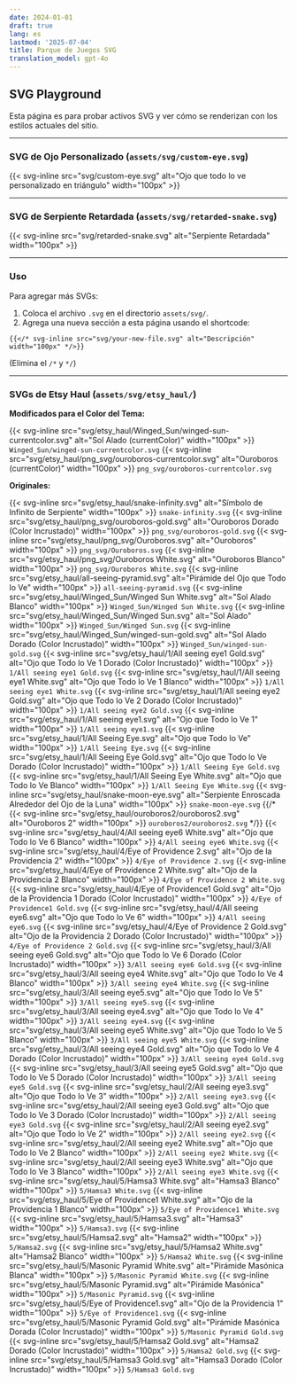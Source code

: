 ```yaml
---
date: 2024-01-01
draft: true
lang: es
lastmod: '2025-07-04'
title: Parque de Juegos SVG
translation_model: gpt-4o
---
```


## SVG Playground

Esta página es para probar activos SVG y ver cómo se renderizan con los estilos actuales del sitio.

---

### SVG de Ojo Personalizado (`assets/svg/custom-eye.svg`)

{{< svg-inline src="svg/custom-eye.svg" alt="Ojo que todo lo ve personalizado en triángulo" width="100px" >}}

---

### SVG de Serpiente Retardada (`assets/svg/retarded-snake.svg`)

{{< svg-inline src="svg/retarded-snake.svg" alt="Serpiente Retardada" width="100px" >}}

---

### Uso

Para agregar más SVGs:
1. Coloca el archivo `.svg` en el directorio `assets/svg/`.
2. Agrega una nueva sección a esta página usando el shortcode:
 ```
 {{</* svg-inline src="svg/your-new-file.svg" alt="Descripción" width="100px" */>}}
 ```
 (Elimina el `/*` y `*/`) 

---

### SVGs de Etsy Haul (`assets/svg/etsy_haul/`)

**Modificados para el Color del Tema:**

{{< svg-inline src="svg/etsy_haul/Winged_Sun/winged-sun-currentcolor.svg" alt="Sol Alado (currentColor)" width="100px" >}} `Winged_Sun/winged-sun-currentcolor.svg`
{{< svg-inline src="svg/etsy_haul/png_svg/ouroboros-currentcolor.svg" alt="Ouroboros (currentColor)" width="100px" >}} `png_svg/ouroboros-currentcolor.svg`

**Originales:**

{{< svg-inline src="svg/etsy_haul/snake-infinity.svg" alt="Símbolo de Infinito de Serpiente" width="100px" >}} `snake-infinity.svg`
{{< svg-inline src="svg/etsy_haul/png_svg/ouroboros-gold.svg" alt="Ouroboros Dorado (Color Incrustado)" width="100px" >}} `png_svg/ouroboros-gold.svg`
{{< svg-inline src="svg/etsy_haul/png_svg/Ouroboros.svg" alt="Ouroboros" width="100px" >}} `png_svg/Ouroboros.svg`
{{< svg-inline src="svg/etsy_haul/png_svg/Ouroboros White.svg" alt="Ouroboros Blanco" width="100px" >}} `png_svg/Ouroboros White.svg`
{{< svg-inline src="svg/etsy_haul/all-seeing-pyramid.svg" alt="Pirámide del Ojo que Todo lo Ve" width="100px" >}} `all-seeing-pyramid.svg`
{{< svg-inline src="svg/etsy_haul/Winged_Sun/Winged Sun White.svg" alt="Sol Alado Blanco" width="100px" >}} `Winged_Sun/Winged Sun White.svg`
{{< svg-inline src="svg/etsy_haul/Winged_Sun/Winged Sun.svg" alt="Sol Alado" width="100px" >}} `Winged_Sun/Winged Sun.svg`
{{< svg-inline src="svg/etsy_haul/Winged_Sun/winged-sun-gold.svg" alt="Sol Alado Dorado (Color Incrustado)" width="100px" >}} `Winged_Sun/winged-sun-gold.svg`
{{< svg-inline src="svg/etsy_haul/1/All seeing eye1 Gold.svg" alt="Ojo que Todo lo Ve 1 Dorado (Color Incrustado)" width="100px" >}} `1/All seeing eye1 Gold.svg`
{{< svg-inline src="svg/etsy_haul/1/All seeing eye1 White.svg" alt="Ojo que Todo lo Ve 1 Blanco" width="100px" >}} `1/All seeing eye1 White.svg`
{{< svg-inline src="svg/etsy_haul/1/All seeing eye2 Gold.svg" alt="Ojo que Todo lo Ve 2 Dorado (Color Incrustado)" width="100px" >}} `1/All seeing eye2 Gold.svg`
{{< svg-inline src="svg/etsy_haul/1/All seeing eye1.svg" alt="Ojo que Todo lo Ve 1" width="100px" >}} `1/All seeing eye1.svg`
{{< svg-inline src="svg/etsy_haul/1/All Seeing Eye.svg" alt="Ojo que Todo lo Ve" width="100px" >}} `1/All Seeing Eye.svg`
{{< svg-inline src="svg/etsy_haul/1/All Seeing Eye Gold.svg" alt="Ojo que Todo lo Ve Dorado (Color Incrustado)" width="100px" >}} `1/All Seeing Eye Gold.svg`
{{< svg-inline src="svg/etsy_haul/1/All Seeing Eye White.svg" alt="Ojo que Todo lo Ve Blanco" width="100px" >}} `1/All Seeing Eye White.svg`
{{< svg-inline src="svg/etsy_haul/snake-moon-eye.svg" alt="Serpiente Enroscada Alrededor del Ojo de la Luna" width="100px" >}} `snake-moon-eye.svg`
{{/* {{< svg-inline src="svg/etsy_haul/ouroboros2/ouroboros2.svg" alt="Ouroboros 2" width="100px" >}} `ouroboros2/ouroboros2.svg` */}}
{{< svg-inline src="svg/etsy_haul/4/All seeing eye6 White.svg" alt="Ojo que Todo lo Ve 6 Blanco" width="100px" >}} `4/All seeing eye6 White.svg`
{{< svg-inline src="svg/etsy_haul/4/Eye of Providence 2.svg" alt="Ojo de la Providencia 2" width="100px" >}} `4/Eye of Providence 2.svg`
{{< svg-inline src="svg/etsy_haul/4/Eye of Providence 2 White.svg" alt="Ojo de la Providencia 2 Blanco" width="100px" >}} `4/Eye of Providence 2 White.svg`
{{< svg-inline src="svg/etsy_haul/4/Eye of Providence1 Gold.svg" alt="Ojo de la Providencia 1 Dorado (Color Incrustado)" width="100px" >}} `4/Eye of Providence1 Gold.svg`
{{< svg-inline src="svg/etsy_haul/4/All seeing eye6.svg" alt="Ojo que Todo lo Ve 6" width="100px" >}} `4/All seeing eye6.svg`
{{< svg-inline src="svg/etsy_haul/4/Eye of Providence 2 Gold.svg" alt="Ojo de la Providencia 2 Dorado (Color Incrustado)" width="100px" >}} `4/Eye of Providence 2 Gold.svg`
{{< svg-inline src="svg/etsy_haul/3/All seeing eye6 Gold.svg" alt="Ojo que Todo lo Ve 6 Dorado (Color Incrustado)" width="100px" >}} `3/All seeing eye6 Gold.svg`
{{< svg-inline src="svg/etsy_haul/3/All seeing eye4 White.svg" alt="Ojo que Todo lo Ve 4 Blanco" width="100px" >}} `3/All seeing eye4 White.svg`
{{< svg-inline src="svg/etsy_haul/3/All seeing eye5.svg" alt="Ojo que Todo lo Ve 5" width="100px" >}} `3/All seeing eye5.svg`
{{< svg-inline src="svg/etsy_haul/3/All seeing eye4.svg" alt="Ojo que Todo lo Ve 4" width="100px" >}} `3/All seeing eye4.svg`
{{< svg-inline src="svg/etsy_haul/3/All seeing eye5 White.svg" alt="Ojo que Todo lo Ve 5 Blanco" width="100px" >}} `3/All seeing eye5 White.svg`
{{< svg-inline src="svg/etsy_haul/3/All seeing eye4 Gold.svg" alt="Ojo que Todo lo Ve 4 Dorado (Color Incrustado)" width="100px" >}} `3/All seeing eye4 Gold.svg`
{{< svg-inline src="svg/etsy_haul/3/All seeing eye5 Gold.svg" alt="Ojo que Todo lo Ve 5 Dorado (Color Incrustado)" width="100px" >}} `3/All seeing eye5 Gold.svg`
{{< svg-inline src="svg/etsy_haul/2/All seeing eye3.svg" alt="Ojo que Todo lo Ve 3" width="100px" >}} `2/All seeing eye3.svg`
{{< svg-inline src="svg/etsy_haul/2/All seeing eye3 Gold.svg" alt="Ojo que Todo lo Ve 3 Dorado (Color Incrustado)" width="100px" >}} `2/All seeing eye3 Gold.svg`
{{< svg-inline src="svg/etsy_haul/2/All seeing eye2.svg" alt="Ojo que Todo lo Ve 2" width="100px" >}} `2/All seeing eye2.svg`
{{< svg-inline src="svg/etsy_haul/2/All seeing eye2 White.svg" alt="Ojo que Todo lo Ve 2 Blanco" width="100px" >}} `2/All seeing eye2 White.svg`
{{< svg-inline src="svg/etsy_haul/2/All seeing eye3 White.svg" alt="Ojo que Todo lo Ve 3 Blanco" width="100px" >}} `2/All seeing eye3 White.svg`
{{< svg-inline src="svg/etsy_haul/5/Hamsa3 White.svg" alt="Hamsa3 Blanco" width="100px" >}} `5/Hamsa3 White.svg`
{{< svg-inline src="svg/etsy_haul/5/Eye of Providence1 White.svg" alt="Ojo de la Providencia 1 Blanco" width="100px" >}} `5/Eye of Providence1 White.svg`
{{< svg-inline src="svg/etsy_haul/5/Hamsa3.svg" alt="Hamsa3" width="100px" >}} `5/Hamsa3.svg`
{{< svg-inline src="svg/etsy_haul/5/Hamsa2.svg" alt="Hamsa2" width="100px" >}} `5/Hamsa2.svg`
{{< svg-inline src="svg/etsy_haul/5/Hamsa2 White.svg" alt="Hamsa2 Blanco" width="100px" >}} `5/Hamsa2 White.svg`
{{< svg-inline src="svg/etsy_haul/5/Masonic Pyramid White.svg" alt="Pirámide Masónica Blanca" width="100px" >}} `5/Masonic Pyramid White.svg`
{{< svg-inline src="svg/etsy_haul/5/Masonic Pyramid.svg" alt="Pirámide Masónica" width="100px" >}} `5/Masonic Pyramid.svg`
{{< svg-inline src="svg/etsy_haul/5/Eye of Providence1.svg" alt="Ojo de la Providencia 1" width="100px" >}} `5/Eye of Providence1.svg`
{{< svg-inline src="svg/etsy_haul/5/Masonic Pyramid Gold.svg" alt="Pirámide Masónica Dorada (Color Incrustado)" width="100px" >}} `5/Masonic Pyramid Gold.svg`
{{< svg-inline src="svg/etsy_haul/5/Hamsa2 Gold.svg" alt="Hamsa2 Dorado (Color Incrustado)" width="100px" >}} `5/Hamsa2 Gold.svg`
{{< svg-inline src="svg/etsy_haul/5/Hamsa3 Gold.svg" alt="Hamsa3 Dorado (Color Incrustado)" width="100px" >}} `5/Hamsa3 Gold.svg`